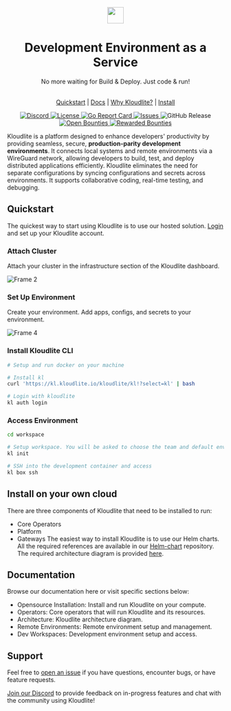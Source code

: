 <div align="center">
  <a href="https://kloudlite.io">
    <img src="https://github.com/kloudlite/kloudlite/assets/1580519/a31a5f78-2bde-45f1-8141-d23ee8231eb1" style="height:38px" />
  </a>
  <h1>
    Development Environment as a Service
  </h1>
  <div>No more waiting for Build & Deploy. Just code & run!</div>
  <br />
  
  <a href="https://kloudlite.io">Quickstart</a> |
  <a href="https://kloudlite.io/docs">Docs</a> |
  <a href="https://kloudlite.io/why">Why Kloudlite?</a> |
  <a href="https://kloudlite.io/install">Install</a>
  <br />

  <a href="https://discord.gg/m5tYzQfcG8">
    <img src="https://img.shields.io/discord/934762910717194260?label=discord" alt="Discord">
  </a>
  <a href="#license">
    <img src="https://img.shields.io/badge/License-Apache--2.0-blue" alt="License">
  </a>
  <a href="https://goreportcard.com/report/github.com/kloudlite/api">
    <img src="https://goreportcard.com/badge/github.com/kloudlite/api" alt="Go Report Card">
  </a>
  <a href="https://github.com/kloudlite/kloudlite/issues">
    <img src="https://img.shields.io/github/issues/kloudlite/kloudlite" alt="Issues">
  </a>
  <img src="https://img.shields.io/github/v/release/kloudlite/kloudlite" alt="GitHub Release">
  <a href="https://console.algora.io/org/kloudlite/bounties?status=open">
    <img src="https://img.shields.io/endpoint?url=https%3A%2F%2Fconsole.algora.io%2Fapi%2Fshields%2Fkloudlite%2Fbounties%3Fstatus%3Dopen" alt="Open Bounties">
  </a>
  <a href="https://console.algora.io/org/kloudlite/bounties?status=completed">
    <img src="https://img.shields.io/endpoint?url=https%3A%2F%2Fconsole.algora.io%2Fapi%2Fshields%2Fkloudlite%2Fbounties%3Fstatus%3Dcompleted" alt="Rewarded Bounties">
  </a>
</div>

Kloudlite is a platform designed to enhance developers' productivity by providing seamless, secure, **production-parity development environments**. It connects local systems and remote environments via a WireGuard network, allowing developers to build, test, and deploy distributed applications efficiently. Kloudlite eliminates the need for separate configurations by syncing configurations and secrets across environments. It supports collaborative coding, real-time testing, and debugging.

## Quickstart
The quickest way to start using Kloudlite is to use our hosted solution. [Login](https://auth.kloudlite.io) and set up your Kloudlite account.

### Attach Cluster
Attach your cluster in the infrastructure section of the Kloudlite dashboard.

![Frame 2](https://github.com/kloudlite/kloudlite/assets/1580519/e9629f43-0d44-4311-b6f4-e02265ec7d3b)

### Set Up Environment
Create your environment. Add apps, configs, and secrets to your environment.

![Frame 4](https://github.com/kloudlite/kloudlite/assets/1580519/9bb3c9ec-5c25-4a99-b038-9f17b0c40710)

### Install Kloudlite CLI
```bash
# Setup and run docker on your machine

# Install kl
curl 'https://kl.kloudlite.io/kloudlite/kl!?select=kl' | bash

# Login with kloudlite
kl auth login

```

### Access Environment
```bash
cd workspace

# Setup workspace. You will be asked to choose the team and default environment of the current workspace.
kl init

# SSH into the development container and access
kl box ssh
```

## Install on your own cloud
There are three components of Kloudlite that need to be installed to run:
- Core Operators
- Platform
- Gateways
The easiest way to install Kloudlite is to use our Helm charts. All the required references are available in our [Helm-chart](https://github.com/kloudlite/helm-charts) repository. The required architecture diagram is provided [here](https://kloudlite.io/docs/architecture).

## Documentation
Browse our documentation here or visit specific sections below:
- Opensource Installation: Install and run Kloudlite on your compute.
- Operators: Core operators that will run Kloudlite and its resources.
- Architecture: Kloudlite architecture diagram.
- Remote Environments: Remote environment setup and management.
- Dev Workspaces: Development environment setup and access.

## Support

Feel free to [open an issue](https://github.com/kloudlite/kloudlite/issues/new) if you have questions, encounter bugs, or have feature requests.

[Join our Discord](https://discord.gg/9FJZPHsJ) to provide feedback on in-progress features and chat with the community using Kloudlite!



